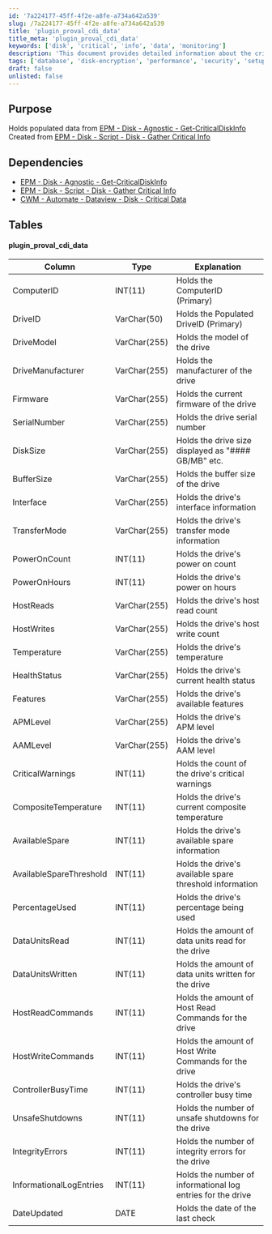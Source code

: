 ```yaml
---
id: '7a224177-45ff-4f2e-a8fe-a734a642a539'
slug: /7a224177-45ff-4f2e-a8fe-a734a642a539
title: 'plugin_proval_cdi_data'
title_meta: 'plugin_proval_cdi_data'
keywords: ['disk', 'critical', 'info', 'data', 'monitoring']
description: 'This document provides detailed information about the critical data collected from disk drives using the EPM Disk Agnostic Get-CriticalDiskInfo script. It outlines the dependencies, structure of the data tables, and the specific attributes recorded for each disk, ensuring effective monitoring and management of disk health and performance.'
tags: ['database', 'disk-encryption', 'performance', 'security', 'setup']
draft: false
unlisted: false
---
```


## Purpose

Holds populated data from [EPM - Disk - Agnostic - Get-CriticalDiskInfo](<../../powershell/Get-CriticalDiskInfo.md>)  
Created from [EPM - Disk - Script - Disk - Gather Critical Info](<../scripts/Disk - Gather Critical Info - Deprecated and replaced.md>)  

## Dependencies

- [EPM - Disk - Agnostic - Get-CriticalDiskInfo](<../../powershell/Get-CriticalDiskInfo.md>)  
- [EPM - Disk - Script - Disk - Gather Critical Info](<../scripts/Disk - Gather Critical Info - Deprecated and replaced.md>)  
- [CWM - Automate - Dataview - Disk - Critical Data](<../dataviews/Disk - Critical Data.md>)  

## Tables

#### plugin_proval_cdi_data

| Column                     | Type           | Explanation                                      |
|---------------------------|----------------|--------------------------------------------------|
| ComputerID                | INT(11)        | Holds the ComputerID (Primary)                  |
| DriveID                   | VarChar(50)    | Holds the Populated DriveID (Primary)           |
| DriveModel                | VarChar(255)   | Holds the model of the drive                     |
| DriveManufacturer          | VarChar(255)   | Holds the manufacturer of the drive              |
| Firmware                  | VarChar(255)   | Holds the current firmware of the drive          |
| SerialNumber              | VarChar(255)   | Holds the drive serial number                    |
| DiskSize                  | VarChar(255)   | Holds the drive size displayed as "#### GB/MB" etc. |
| BufferSize                | VarChar(255)   | Holds the buffer size of the drive               |
| Interface                 | VarChar(255)   | Holds the drive's interface information          |
| TransferMode              | VarChar(255)   | Holds the drive's transfer mode information      |
| PowerOnCount              | INT(11)        | Holds the drive's power on count                 |
| PowerOnHours              | INT(11)        | Holds the drive's power on hours                 |
| HostReads                 | VarChar(255)   | Holds the drive's host read count                |
| HostWrites                | VarChar(255)   | Holds the drive's host write count               |
| Temperature               | VarChar(255)   | Holds the drive's temperature                    |
| HealthStatus              | VarChar(255)   | Holds the drive's current health status          |
| Features                  | VarChar(255)   | Holds the drive's available features             |
| APMLevel                  | VarChar(255)   | Holds the drive's APM level                      |
| AAMLevel                  | VarChar(255)   | Holds the drive's AAM level                      |
| CriticalWarnings          | INT(11)        | Holds the count of the drive's critical warnings |
| CompositeTemperature       | INT(11)        | Holds the drive's current composite temperature   |
| AvailableSpare            | INT(11)        | Holds the drive's available spare information    |
| AvailableSpareThreshold    | INT(11)        | Holds the drive's available spare threshold information |
| PercentageUsed            | INT(11)        | Holds the drive's percentage being used          |
| DataUnitsRead             | INT(11)        | Holds the amount of data units read for the drive|
| DataUnitsWritten          | INT(11)        | Holds the amount of data units written for the drive |
| HostReadCommands          | INT(11)        | Holds the amount of Host Read Commands for the drive |
| HostWriteCommands         | INT(11)        | Holds the amount of Host Write Commands for the drive |
| ControllerBusyTime        | INT(11)        | Holds the drive's controller busy time           |
| UnsafeShutdowns           | INT(11)        | Holds the number of unsafe shutdowns for the drive |
| IntegrityErrors           | INT(11)        | Holds the number of integrity errors for the drive |
| InformationalLogEntries   | INT(11)        | Holds the number of informational log entries for the drive |
| DateUpdated               | DATE           | Holds the date of the last check                 |



